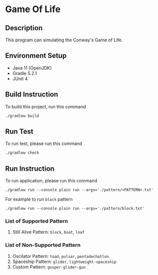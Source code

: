 # Game Of Life

## Description

This program can simulating the Conway's Game of Life.

## Environment Setup
- Java 11 (OpenJDK)
- Gradle 5.2.1
- JUnit 4

## Build Instruction

To build this project, run this command
```bash
./gradlew build
```

## Run Test
To run test, please run this command
```bash
./gradlew check
```

## Run Instruction
To run application, please run this command
```
./gradlew run --console plain run --args='./pattern/<PATTERN>.txt'
```
For example to run `block` pattern
```
./gradlew run --console plain run --args='./pattern/block.txt'
```

### List of Supported Pattern
1. Still Alive Pattern: `block`, `boat`, `loaf`

### List of Non-Supported Pattern
1. Oscilator Pattern: `toad`, `pulsar`, `pentadechatlon`
2. Spaceship Pattern: `glider`, `lightweight-spaceship`
3. Custom Pattern: `gosper-glider-gun`
